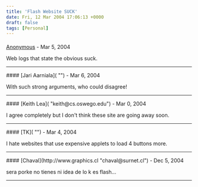 ```yaml
---
title: 'Flash Website SUCK'
date: Fri, 12 Mar 2004 17:06:13 +0000
draft: false
tags: [Personal]
---
```



#### 
[Anonymous]( "") - <time datetime="2004-03-12 17:18:46">Mar 5, 2004</time>

Web logs that state the obvious suck.
<hr />
#### 
[Jari Aarniala]( "") - <time datetime="2004-03-13 06:47:55">Mar 6, 2004</time>

With such strong arguments, who could disagree!
<hr />
#### 
[Keith Lea]( "keith@cs.oswego.edu") - <time datetime="2004-03-14 03:37:36">Mar 0, 2004</time>

I agree completely but I don't think these site are going away soon.
<hr />
#### 
[TK]( "") - <time datetime="2004-03-25 15:57:20">Mar 4, 2004</time>

I hate websites that use expensive applets to load 4 buttons more.
<hr />
#### 
[Chaval](http://www.graphics.cl "chaval@surnet.cl") - <time datetime="2004-12-10 17:36:53">Dec 5, 2004</time>

sera porke no tienes ni idea de lo k es flash...
<hr />

